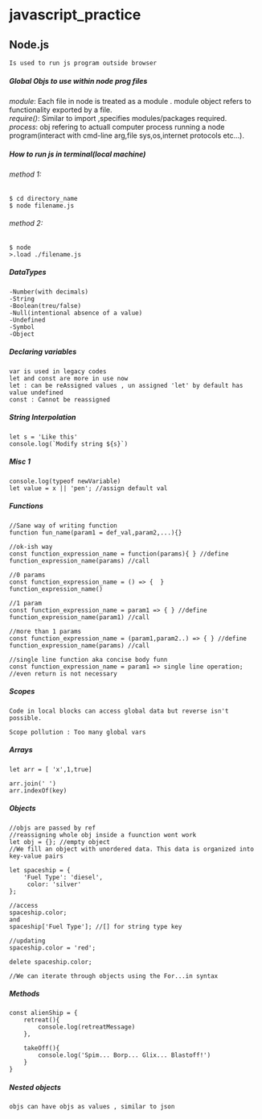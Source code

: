 # javascript_practice

## Node.js
    Is used to run js program outside browser

##### Global Objs to use within node prog files
   _module_:  Each file in node is treated as a module . module object refers to functionality exported by a file.<br/>
   _require()_:   Similar to import ,specifies modules/packages required.<br/>
   _process_:   obj refering to actuall computer process running a node program(interact with cmd-line arg,file sys,os,internet protocols etc...).<br/>


##### How to run js in terminal(local machine)

###### method 1: 
    $ cd directory_name
    $ node filename.js
    
###### method 2:

    $ node
    >.load ./filename.js
    
##### DataTypes
    -Number(with decimals)
    -String
    -Boolean(treu/false)
    -Null(intentional absence of a value)
    -Undefined
    -Symbol
    -Object

##### Declaring variables
    var is used in legacy codes
    let and const are more in use now
    let : can be reAssigned values , un assigned 'let' by default has value undefined
    const : Cannot be reassigned
##### String Interpolation
    let s = 'Like this'
    console.log(`Modify string ${s}`)

##### Misc 1
    console.log(typeof newVariable)
    let value = x || 'pen'; //assign default val
    
##### Functions

    //Sane way of writing function
    function fun_name(param1 = def_val,param2,...){}
    
    //ok-ish way
    const function_expression_name = function(params){ } //define
    function_expression_name(params) //call
    
    //0 params
    const function_expression_name = () => {  }
    function_expression_name()
    
    //1 param
    const function_expression_name = param1 => { } //define
    function_expression_name(param1) //call
    
    //more than 1 params
    const function_expression_name = (param1,param2..) => { } //define
    function_expression_name(params) //call
    
    //single line function aka concise body funn
    const function_expression_name = param1 => single line operation; //even return is not necessary
    
##### Scopes
    Code in local blocks can access global data but reverse isn't possible.
    
    Scope pollution : Too many global vars
    
##### Arrays
    let arr = [ 'x',1,true]
    
    arr.join(' ')
    arr.indexOf(key)
    
##### Objects
    //objs are passed by ref
    //reassigning whole obj inside a fuunction wont work
    let obj = {}; //empty object
    //We fill an object with unordered data. This data is organized into key-value pairs
    
    let spaceship = {
        'Fuel Type': 'diesel',
         color: 'silver'
    };
    
    //access
    spaceship.color;
    and
    spaceship['Fuel Type']; //[] for string type key
    
    //updating 
    spaceship.color = 'red';
    
    delete spaceship.color;
    
    //We can iterate through objects using the For...in syntax
    
##### Methods
    const alienShip = {
        retreat(){
            console.log(retreatMessage)
        },

        takeOff(){
            console.log('Spim... Borp... Glix... Blastoff!')
        }
    }

    
##### Nested objects
    objs can have objs as values , similar to json
